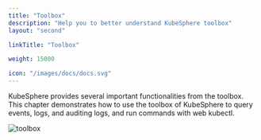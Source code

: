 ```yaml
---
title: "Toolbox"
description: "Help you to better understand KubeSphere toolbox"
layout: "second"

linkTitle: "Toolbox"

weight: 15000

icon: "/images/docs/docs.svg"
---
```


KubeSphere provides several important functionalities from the toolbox. This chapter demonstrates how to use the toolbox of KubeSphere to query events, logs, and auditing logs, and run commands with web kubectl.

![toolbox](/images/docs/toolbox/index/toolbox.jpg)
